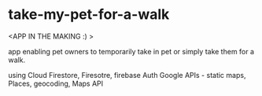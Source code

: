 # take-my-pet-for-a-walk

<APP IN THE MAKING :) >

app enabling pet owners to temporarily take in pet or simply take them for a walk. 

using Cloud Firestore, Firesotre, firebase Auth
Google APIs - static maps, Places, geocoding, Maps API

